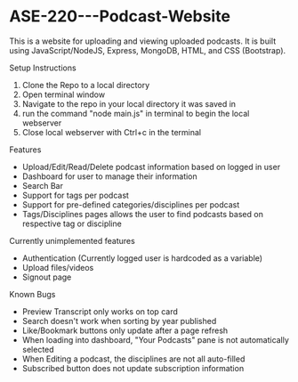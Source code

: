 # ASE-220---Podcast-Website
This is a website for uploading and viewing uploaded podcasts. It is built using JavaScript/NodeJS, Express, MongoDB, HTML, and CSS (Bootstrap).

Setup Instructions
1. Clone the Repo to a local directory
3. Open terminal window
4. Navigate to the repo in your local directory it was saved in
2. run the command "node main.js" in terminal to begin the local webserver
3. Close local webserver with Ctrl+c in the terminal

Features
- Upload/Edit/Read/Delete podcast information based on logged in user
- Dashboard for user to manage their information
- Search Bar
- Support for tags per podcast
- Support for pre-defined categories/disciplines per podcast
- Tags/Disciplines pages allows the user to find podcasts based on respective tag or discipline

Currently unimplemented features
- Authentication (Currently logged user is hardcoded as a variable)
- Upload files/videos
- Signout page

Known Bugs
- Preview Transcript only works on top card
- Search doesn't work when sorting by year published
- Like/Bookmark buttons only update after a page refresh
- When loading into dashboard, "Your Podcasts" pane is not automatically selected
- When Editing a podcast, the disciplines are not all auto-filled
- Subscribed button does not update subscription information
